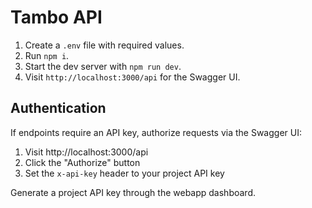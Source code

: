 # Tambo API

1. Create a `.env` file with required values.
2. Run `npm i`.
3. Start the dev server with `npm run dev`.
4. Visit `http://localhost:3000/api` for the Swagger UI.

## Authentication

If endpoints require an API key, authorize requests via the Swagger UI:

1. Visit http://localhost:3000/api
2. Click the "Authorize" button
3. Set the `x-api-key` header to your project API key

Generate a project API key through the webapp dashboard.
